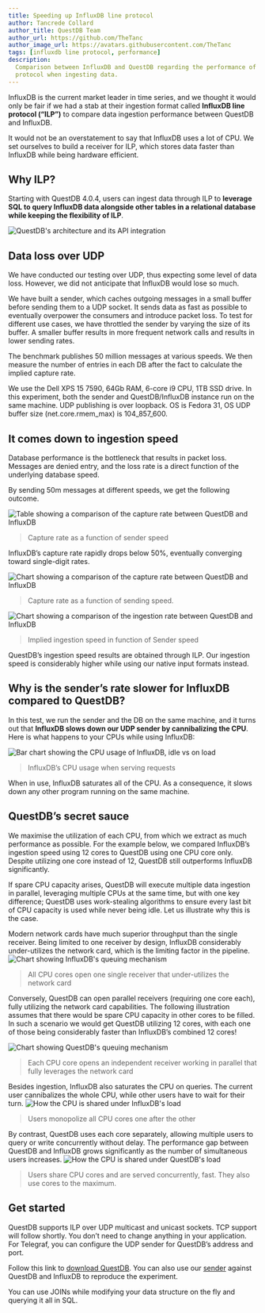 ```yaml
---
title: Speeding up InfluxDB line protocol
author: Tancrede Collard
author_title: QuestDB Team
author_url: https://github.com/TheTanc
author_image_url: https://avatars.githubusercontent.com/TheTanc
tags: [influxdb line protocol, performance]
description:
  Comparison between InfluxDB and QuestDB regarding the performance of the line
  protocol when ingesting data.
---
```


InfluxDB is the current market leader in time series, and we thought it would
only be fair if we had a stab at their ingestion format called **InfluxDB line
protocol (“ILP”)** to compare data ingestion performance between QuestDB and
InfluxDB.

<!--truncate-->

It would not be an overstatement to say that InfluxDB uses a lot of CPU. We set
ourselves to build a receiver for ILP, which stores data faster than InfluxDB
while being hardware efficient.

## Why ILP?

Starting with QuestDB 4.0.4, users can ingest data through ILP to **leverage SQL
to query InfluxDB data alongside other tables in a relational database while
keeping the flexibility of ILP**.

![QuestDB's architecture and its API integration](/img/blog/2019-12-19/storeAsMany.png)

## Data loss over UDP

We have conducted our testing over UDP, thus expecting some level of data loss.
However, we did not anticipate that InfluxDB would lose so much.

We have built a sender, which caches outgoing messages in a small buffer before
sending them to a UDP socket. It sends data as fast as possible to eventually
overpower the consumers and introduce packet loss. To test for different use
cases, we have throttled the sender by varying the size of its buffer. A smaller
buffer results in more frequent network calls and results in lower sending
rates.

The benchmark publishes 50 million messages at various speeds. We then measure
the number of entries in each DB after the fact to calculate the implied capture
rate.

We use the Dell XPS 15 7590, 64Gb RAM, 6-core i9 CPU, 1TB SSD drive. In this
experiment, both the sender and QuestDB/InfluxDB instance run on the same
machine. UDP publishing is over loopback. OS is Fedora 31, OS UDP buffer size
(net.core.rmem_max) is 104_857_600.

## It comes down to ingestion speed

Database performance is the bottleneck that results in packet loss. Messages are
denied entry, and the loss rate is a direct function of the underlying database
speed.

By sending 50m messages at different speeds, we get the following outcome.

![Table showing a comparison of the capture rate between QuestDB and InfluxDB](/img/blog/2019-12-19/captureRate.png)

> Capture rate as a function of sender speed

InfluxDB’s capture rate rapidly drops below 50%, eventually converging toward
single-digit rates.

![Chart showing a comparison of the capture rate between QuestDB and InfluxDB](/img/blog/2019-12-19/captureRateChart.png)

> Capture rate as a function of sending speed.

![Chart showing a comparison of the ingestion rate between QuestDB and InfluxDB](/img/blog/2019-12-19/impliedSpeed.png)

> Implied ingestion speed in function of Sender speed

QuestDB’s ingestion speed results are obtained through ILP. Our ingestion speed
is considerably higher while using our native input formats instead.

## Why is the sender’s rate slower for InfluxDB compared to QuestDB?

In this test, we run the sender and the DB on the same machine, and it turns out
that **InfluxDB slows down our UDP sender by cannibalizing the CPU**. Here is
what happens to your CPUs while using InfluxDB:

![Bar chart showing the CPU usage of InfluxDB, idle vs on load](/img/blog/2019-12-19/cpuInflux.png)

> InfluxDB’s CPU usage when serving requests

When in use, InfluxDB saturates all of the CPU. As a consequence, it slows down
any other program running on the same machine.

## QuestDB’s secret sauce

We maximise the utilization of each CPU, from which we extract as much
performance as possible. For the example below, we compared InfluxDB’s ingestion
speed using 12 cores to QuestDB using one CPU core only. Despite utilizing one
core instead of 12, QuestDB still outperforms InfluxDB significantly.

If spare CPU capacity arises, QuestDB will execute multiple data ingestion in
parallel, leveraging multiple CPUs at the same time, but with one key
difference; QuestDB uses work-stealing algorithms to ensure every last bit of
CPU capacity is used while never being idle. Let us illustrate why this is the
case.

Modern network cards have much superior throughput than the single receiver.
Being limited to one receiver by design, InfluxDB considerably under-utilizes
the network card, which is the limiting factor in the pipeline.
![Chart showing InfluxDB's queuing mechanism](/img/blog/2019-12-19/queueInflux.png)

> All CPU cores open one single receiver that under-utilizes the network card

Conversely, QuestDB can open parallel receivers (requiring one core each), fully
utilizing the network card capabilities. The following illustration assumes that
there would be spare CPU capacity in other cores to be filled. In such a
scenario we would get QuestDB utilizing 12 cores, with each one of those being
considerably faster than InfluxDB’s combined 12 cores!

![Chart showing QuestDB's queuing mechanism](/img/blog/2019-12-19/queueQuest.png)

> Each CPU core opens an independent receiver working in parallel that fully
> leverages the network card

Besides ingestion, InfluxDB also saturates the CPU on queries. The current user
cannibalizes the whole CPU, while other users have to wait for their turn.
![How the CPU is shared under InfluxDB's load](/img/blog/2019-12-19/userInflux.png)

> Users monopolize all CPU cores one after the other

By contrast, QuestDB uses each core separately, allowing multiple users to query
or write concurrently without delay. The performance gap between QuestDB and
InfluxDB grows significantly as the number of simultaneous users increases.
![How the CPU is shared under QuestDB's load](/img/blog/2019-12-19/userQuest.png)

> Users share CPU cores and are served concurrently, fast. They also use cores
> to the maximum.

## Get started

QuestDB supports ILP over UDP multicast and unicast sockets. TCP support will
follow shortly. You don’t need to change anything in your application. For
Telegraf, you can configure the UDP sender for QuestDB’s address and port.

Follow this link to [download QuestDB](get-questdb). You can also use our
[sender]({@githubUrl@}/blob/master/benchmarks/src/main/java/org/questdb/LineUDPSenderMain.java)
against QuestDB and InfluxDB to reproduce the experiment.

You can use JOINs while modifying your data structure on the fly and querying it
all in SQL.
